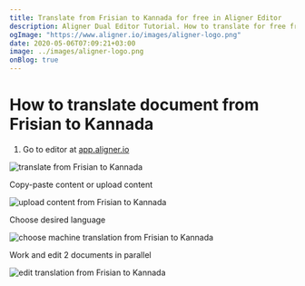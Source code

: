 ```yaml
---
title: Translate from Frisian to Kannada for free in Aligner Editor
description: Aligner Dual Editor Tutorial. How to translate for free from Frisian to Kannada. Aligner is multilingual document management platform. 
ogImage: "https://www.aligner.io/images/aligner-logo.png"
date: 2020-05-06T07:09:21+03:00
image: ../images/aligner-logo.png
onBlog: true
---
```


# How to translate document from Frisian to Kannada

1. Go to editor at [app.aligner.io](https://app.aligner.io "Aligner App web page")

![translate from Frisian to Kannada](../aligner-blank-editor.png "translate from Frisian to Kannada")

Copy-paste content or upload content

![upload content from Frisian to Kannada](../aligner-uploaded-document.png "upload content from Frisian to Kannada")

Choose desired language

![choose machine translation from Frisian to Kannada](../aligner-language-dropdown.png "choose machine translation from Frisian to Kannada")

Work and edit 2 documents in parallel

![edit translation from Frisian to Kannada](../aligner-double-sitded-editor.png "edit translation from Frisian to Kannada")

